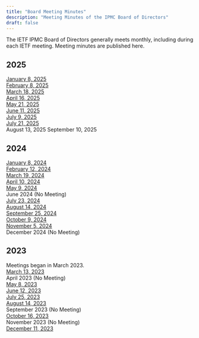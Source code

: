 ```yaml
---
title: "Board Meeting Minutes"
description: "Meeting Minutes of the IPMC Board of Directors"
draft: false
---
```


The IETF IPMC Board of Directors generally meets monthly, including during each IETF meeting. Meeting minutes are published here. 

## 2025

[January 8, 2025](/uploads/2025-01-08-board-minutes.pdf)  
[February 8, 2025](/uploads/2025-02-08-board-minutes.pdf)  
[March 18, 2025](/uploads/2025-03-18-board-minutes.pdf)  
[April 16, 2025](/uploads/2025-04-16-board-minutes-t.pdf)  
[May 21, 2025](/uploads/2025-05-21-board-minutes.pdf)  
[June 11, 2025](/uploads/2025-06-11-board-minutes-t.pdf)  
[July 9, 2025](/uploads/2025-07-09-board-minutes.pdf)    
[July 21, 2025](static/uploads/2025-07-21-board-minutes.pdf)   
August 13, 2025
September 10, 2025

## 2024


[January 8, 2024](/uploads/2024-01-ipmc-minutes.pdf)  
[February 12, 2024](/uploads/2024-02-ipmc-minutes.pdf)    
[March 19, 2024](/uploads/2024-03-ipmc-minutes.pdf)    
[April 10, 2024](/uploads/2024-04-ipmc-minutes.pdf)    
[May 9, 2024](/uploads/2024-05-ipmc-minutes.pdf)    
June 2024  (No Meeting)  
[July 23, 2024](/uploads/2024-07-ipmc-minutes.pdf)    
[August 14, 2024](/uploads/2024-08-ipmc-minutes.pdf)    
[September 25, 2024](/uploads/2024-09-ipmc-minutes.pdf)    
[October 9, 2024](/uploads/2024-10-ipmc-minutes.pdf)    
[November 5, 2024](/uploads/2024-11-ipmc-minutes.pdf)    
December 2024  (No Meeting)  

## 2023

Meetings began in March 2023.  
[March 13, 2023](/uploads/2023-03-ipmc-minutes.pdf)    
April 2023 (No Meeting)  
[May 8, 2023](/uploads/2023-05-ipmc-minutes.pdf)      
[June 12, 2023](/uploads/2023-06-ipmc-minutes.pdf)      
[July 25, 2023](/uploads/2023-07-ipmc-minutes.pdf)      
[August 14, 2023](/uploads/2023-08-ipmc-minutes.pdf)      
September 2023 (No Meeting)  
[October 16, 2023](/uploads/2023-10-ipmc-minutes.pdf)      
November 2023 (No Meeting)  
[December 11, 2023](/uploads/2023-12-ipmc-minutes.pdf)      




